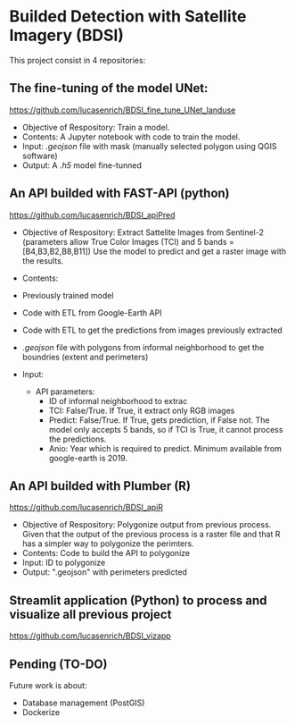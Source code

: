 # Builded Detection with Satellite Imagery (BDSI)


This project consist in 4 repositories:

## The fine-tuning of the model UNet:

https://github.com/lucasenrich/BDSI_fine_tune_UNet_landuse


+ Objective of Respository: Train a model.
+ Contents: A Jupyter notebook with code to train the model.
+ Input: _.geojson_ file with mask (manually selected polygon using QGIS software)
+ Output: A _.h5_ model fine-tunned

## An API builded with FAST-API (python)

https://github.com/lucasenrich/BDSI_apiPred


+ Objective of Respository: 
	Extract Sattelite Images from Sentinel-2 (parameters allow True Color Images (TCI) and 5 bands =[B4,B3,B2,B8,B11])
	Use the model to predict and get a raster image with the results.

+ Contents:
	
 + Previously trained model
 + Code with ETL from Google-Earth API
 + Code with ETL to get the predictions from images previously extracted
 + _.geojson_ file with polygons from informal neighborhood to get the boundries (extent and perimeters)

+ Input: 

	+ API parameters:
		+ ID of informal neighborhood to extrac
		+ TCI: False/True. If True, it extract only RGB images
		+ Predict: False/True. If True, gets prediction, if False not. The model only accepts 5 bands, so if TCI is True, it cannot process the predictions.
		+ Anio: Year which is required to predict. Minimum available from google-earth is 2019.


## An API builded with Plumber (R)

https://github.com/lucasenrich/BDSI_apiR
		
+ Objective of Respository: Polygonize output from previous process. Given that the output of the previous process is a raster file and that R has a simpler way to polygonize the perimters.
+ Contents: Code to build the API to polygonize
+ Input: ID to polygonize
+ Output: ".geojson" with perimeters predicted

## Streamlit application (Python) to process and visualize all previous project

https://github.com/lucasenrich/BDSI_vizapp


## Pending (TO-DO)

Future work is about:

+ Database management (PostGIS)
+ Dockerize 


